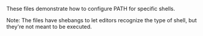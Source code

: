 These files demonstrate how to configure PATH for specific shells.

Note: The files have shebangs to let editors recognize the type of shell, but
they're not meant to be executed.
